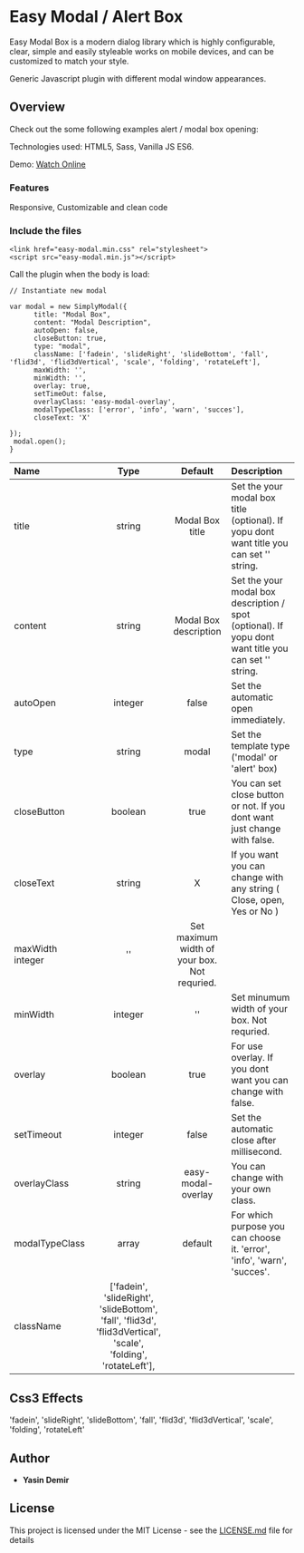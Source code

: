 # Easy Modal / Alert Box

Easy Modal Box is a modern dialog library which is highly configurable, clear, simple and easily styleable works on mobile devices, and can be customized to match your style.

Generic Javascript plugin with different modal window appearances.

## Overview

Check out the some following examples alert / modal box opening:

Technologies used: HTML5, Sass, Vanilla JS ES6.

Demo: <a href="http://ysndmr.com/easy-modal-alert-box/index.html">Watch Online</a>

### Features

Responsive, Customizable and clean code

### Include the files
```
<link href="easy-modal.min.css" rel="stylesheet">
<script src="easy-modal.min.js"></script>
```


Call the plugin when the body is load:

```
// Instantiate new modal

var modal = new SimplyModal({
      title: "Modal Box",
      content: "Modal Description",
      autoOpen: false,
      closeButton: true,
      type: "modal",
      className: ['fadein', 'slideRight', 'slideBottom', 'fall', 'flid3d', 'flid3dVertical', 'scale', 'folding', 'rotateLeft'],
      maxWidth: '',
      minWidth: '',
      overlay: true,
      setTimeOut: false,
      overlayClass: 'easy-modal-overlay',
      modalTypeClass: ['error', 'info', 'warn', 'succes'],
      closeText: 'X'

});
 modal.open();
}
```
| Name  | Type | Default  | Description |
| :---          |     :---:      |   :---: |  :---  |
| title  | string  | Modal Box title  | Set the your modal box title (optional). If yopu dont want title you can set '' string.  |
| content | string | Modal Box description | Set the your modal box description / spot (optional). If yopu dont want title you can set '' string. |
| autoOpen | integer | false | Set the automatic open immediately. |
| type | string | modal | Set the template type ('modal' or 'alert' box) |
| closeButton | boolean | true | You can set close button or not. If you dont want just change with false. |
| closeText | string | X | If you want you can change with any string ( Close, open, Yes or No ) |
| maxWidth  integer |'' | Set maximum width of your box. Not requried. |
| minWidth | integer | '' | Set minumum width of your box. Not requried. |
| overlay | boolean | true | For use overlay. If you dont want you can change with false. |
| setTimeout | integer | false | Set the automatic close after millisecond. |
| overlayClass | string | easy-modal-overlay | You can change with your own class. |
| modalTypeClass | array | default | For which purpose you can choose it. 'error', 'info', 'warn', 'succes'. |
| className | ['fadein', 'slideRight', 'slideBottom', 'fall', 'flid3d', 'flid3dVertical', 'scale', 'folding', 'rotateLeft'],



## Css3 Effects
'fadein', 'slideRight', 'slideBottom', 'fall', 'flid3d', 'flid3dVertical', 'scale', 'folding', 'rotateLeft'



## Author

* **Yasin Demir** 

## License

This project is licensed under the MIT License - see the [LICENSE.md](LICENSE.md) file for details
